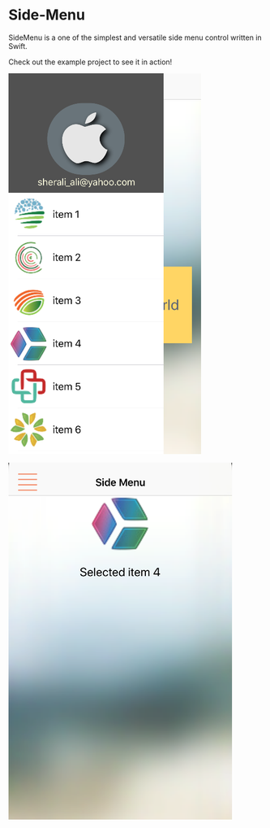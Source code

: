 # Side-Menu
SideMenu is a one of the simplest and versatile side menu control written in Swift.

Check out the example project to see it in action!


![alt text](https://github.com/zmqgithub/Side-Menu/blob/master/imga.png)

![alt text](https://github.com/zmqgithub/Side-Menu/blob/master/imgb.png)
